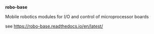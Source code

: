 **robo-base**


Mobile robotics 
modules for I/O and control of microprocessor boards 




see https://robo-base.readthedocs.io/en/latest/




